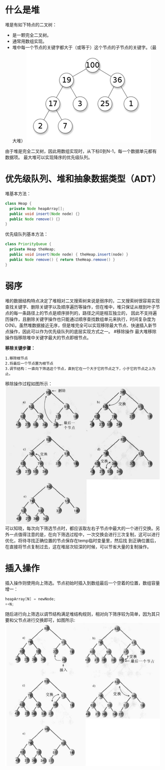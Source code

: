 # 什么是堆
堆是有如下特点的二叉树：
* 是一颗完全二叉树。
* 通常用数组实现。
* 堆中每一个节点的关键字都大于（或等于）这个节点的子节点的关键字。（最大堆）
![最大堆](最大堆.png)

由于堆是完全二叉树，因此用数组实现时，从下标0到N-1，每一个数据单元都有数据项。
最大堆可以实现降序的优先级队列。
# 优先级队列、堆和抽象数据类型（ADT）
堆基本方法：
```java
class Heap {
  private Node heapArray[];
  public void insert(Node node) {}
  public Node remove() {}
}
```
优先级队列基本方法：
```java
class PriorityQueue {
  private Heap theHeap;
  public void insert(Node node) { theHeap.insert(node) }
  public Node remove() { return theHeap.remove() }
}
```
# 弱序
堆的数据结构特点决定了堆相对二叉搜索树来说是弱序的，二叉搜索树很容易实现查找关键字、删除关键字以及顺序遍历等操作，但在堆中，堆只保证从根到叶子节点的每一条路径上的节点是顺序排列的，路径之间是相互独立的，
因此不支持遍历操作，且删除关键字操作也只能通过顺序查找数组单元来执行，时间复杂度为O(N)。虽然堆数据接近无序，但是堆完全可以实现移除最大节点、快速插入新节点操作，因此可以作为优先级队列的底层实现方式之一。
#移除操作
最大堆移除操作指移除堆中关键字最大的节点即根节点。

**移除关键步骤：**
```
1.移除根节点
2.将最后一个节点置为根节点
3.调节结构：一直向下筛选这个节点，直到它在一个大于它的节点之下，小于它的节点之上为止。
```
移除操作过程如图所示：
![移除操作](移除示意.png)
可以知晓，每次向下筛选节点时，都应该取左右子节点中最大的一个进行交换。另外一点值得注意的是，在向下筛选过程中，一次交换会进行三次复制，这可以进行优化，将待寻找正确位置的节点保存在temp临时变量里，然后找
到正确位置后，在直接将节点复制过去，这在堆层次较深的时候，可以节省大量的复制操作。
# 插入操作
插入操作则使用向上筛选。节点初始时插入到数组最后一个空着的位置，数组容量增一：
```java
heapArray[N] = newNode;
++N;
```
随后进行向上筛选以调节结构满足堆结构规则，相对向下筛序较为简单，因为其只要和父节点进行交换即可，如图所示:
![插入操作](插入示意.png)